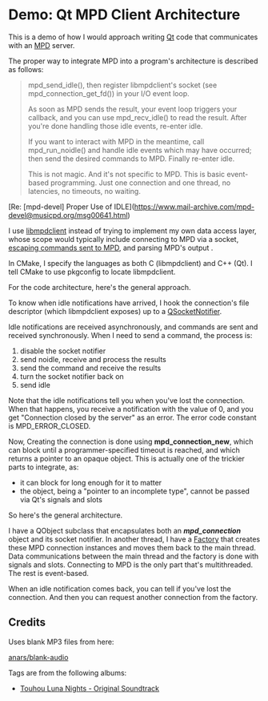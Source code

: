 # Demo: Qt MPD Client Architecture

This is a demo of how I would approach writing [Qt](https://www.qt.io/) code that communicates with an [MPD](https://www.musicpd.org/) server.

The proper way to integrate MPD into a program's architecture is described as follows:

> mpd_send_idle(), then register libmpdclient's socket (see
> mpd_connection_get_fd()) in your I/O event loop.
>
> As soon as MPD sends the result, your event loop triggers your
> callback, and you can use mpd_recv_idle() to read the result.  After
> you're done handling those idle events, re-enter idle.
>
> If you want to interact with MPD in the meantime, call
> mpd_run_noidle() and handle idle events which may have occurred; then
> send the desired commands to MPD.  Finally re-enter idle.
>
> This is not magic.  And it's not specific to MPD.  This is basic
> event-based programming.  Just one connection and one thread, no
> latencies, no timeouts, no waiting.

[Re: \[mpd-devel] Proper Use of IDLE](https://www.mail-archive.com/mpd-devel@musicpd.org/msg00641.html)

I use [libmpdclient](https://www.musicpd.org/libs/libmpdclient/) instead of trying to implement my own data access layer, whose scope would typically include connecting to MPD via a socket, [escaping commands sent to MPD](https://www.musicpd.org/doc/html/protocol.html#escaping-string-values), and parsing MPD's output .

In CMake, I specify the languages as both C (libmpdclient) and C++ (Qt). I tell CMake to use pkgconfig to locate libmpdclient.

For the code architecture, here's the general approach.

To know when idle notifications have arrived, I hook the  connection's file descriptor (which libmpdclient exposes) up to a [QSocketNotifier](https://doc.qt.io/qt-5/qsocketnotifier.html).

Idle notifications are received asynchronously, and commands are sent and received synchronously. When I need to send a command, the process is:

1. disable the socket notifier
2. send noidle, receive and process the results
3. send the command and receive the results
4. turn the socket notifier back on
5. send idle

Note that the idle notifications tell you when you've lost the connection. When that happens, you receive a notification with the value of 0, and you get "Connection closed by the server" as an error. The error code constant is MPD_ERROR_CLOSED.

Now, Creating the connection is done using **mpd_connection_new**, which can block until a programmer-specified timeout is reached, and which returns a pointer to an opaque object. This is actually one of the trickier parts to integrate, as:

* it can block for long enough for it to matter
* the object, being a "pointer to an incomplete type", cannot be passed via Qt's signals and slots

So here's the general architecture.

I have a QObject subclass that encapsulates both an ***mpd_connection*** object and its socket notifier. In another thread, I have a [Factory](https://en.wikipedia.org/wiki/Factory_method_pattern) that creates these MPD connection instances and moves them back to the main thread. Data communications between the main thread and the factory is done with signals and slots. Connecting to MPD is the only part that's multithreaded. The rest is event-based.

When an idle notification comes back, you can tell if you've lost the connection. And then you can request another connection from the factory.

## Credits

Uses blank MP3 files from here:

[anars/blank-audio](https://github.com/anars/blank-audio)

Tags are from the following albums:

* [Touhou Luna Nights - Original Soundtrack](https://store.steampowered.com/app/1142470/Touhou_Luna_Nights__Original_Soundtrack/)